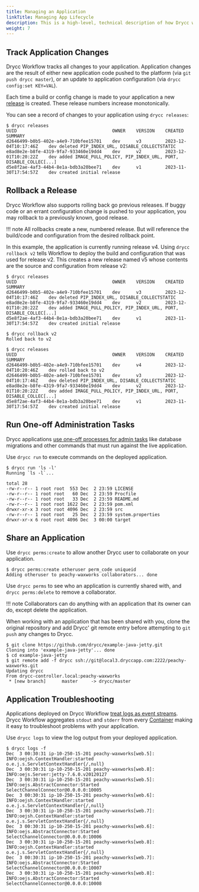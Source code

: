 ```yaml
---
title: Managing an Application
linkTitle: Managing App Lifecycle
description: This is a high-level, technical description of how Drycc works. It ties together many of the concepts you'll encounter while writing, configuring, deploying and running applications on the Drycc platform.
weight: 7
---
```



## Track Application Changes

Drycc Workflow tracks all changes to your application. Application changes are the result of either new application code
pushed to the platform (via `git push drycc master`), or an update to application configuration (via `drycc config:set KEY=VAL`).

Each time a build or config change is made to your application a new [release][] is created. These release numbers
increase monotonically.

You can see a record of changes to your application using `drycc releases`:

```
$ drycc releases
UUID                                    OWNER    VERSION    CREATED                 SUMMARY
d2646499-b0b5-402e-a4e9-710bfee15701    dev      v3         2023-12-04T10:17:46Z    dev deleted PIP_INDEX_URL, DISABLE_COLLECTSTATIC
e8ad8e2e-b8fe-4319-9fa7-933460e19dd4    dev      v2         2023-12-01T10:20:22Z    dev added IMAGE_PULL_POLICY, PIP_INDEX_URL, PORT, DISABLE_COLLEC[...]
d5e8f2ae-4af3-44b4-8e1a-bdb3a20bee71    dev      v1         2023-11-30T17:54:57Z    dev created initial release
```

## Rollback a Release

Drycc Workflow also supports rolling back go previous releases. If buggy code or an errant configuration change is pushed
to your application, you may rollback to a previously known, good release.

!!! note
    All rollbacks create a new, numbered release. But will reference the build/code and configuration from the desired rollback point.


In this example, the application is currently running release v4. Using `drycc rollback v2` tells Workflow to deploy the
build and configuration that was used for release v2. This creates a new release named v5 whose contents are the source
and configuration from release v2:

```
$ drycc releases
UUID                                    OWNER    VERSION    CREATED                 SUMMARY
d2646499-b0b5-402e-a4e9-710bfee15701    dev      v3         2023-12-04T10:17:46Z    dev deleted PIP_INDEX_URL, DISABLE_COLLECTSTATIC
e8ad8e2e-b8fe-4319-9fa7-933460e19dd4    dev      v2         2023-12-01T10:20:22Z    dev added IMAGE_PULL_POLICY, PIP_INDEX_URL, PORT, DISABLE_COLLEC[...]
d5e8f2ae-4af3-44b4-8e1a-bdb3a20bee71    dev      v1         2023-11-30T17:54:57Z    dev created initial release

$ drycc rollback v2
Rolled back to v2

$ drycc releases
UUID                                    OWNER    VERSION    CREATED                 SUMMARY
d2646499-b0b5-402e-a4e9-710bfee15701    dev      v4         2023-12-04T10:20:46Z    dev rolled back to v2
d2646499-b0b5-402e-a4e9-710bfee15701    dev      v3         2023-12-04T10:17:46Z    dev deleted PIP_INDEX_URL, DISABLE_COLLECTSTATIC
e8ad8e2e-b8fe-4319-9fa7-933460e19dd4    dev      v2         2023-12-01T10:20:22Z    dev added IMAGE_PULL_POLICY, PIP_INDEX_URL, PORT, DISABLE_COLLEC[...]
d5e8f2ae-4af3-44b4-8e1a-bdb3a20bee71    dev      v1         2023-11-30T17:54:57Z    dev created initial release
```

## Run One-off Administration Tasks

Drycc applications [use one-off processes for admin tasks][] like database migrations and other commands that must run against the live application.

Use `drycc run` to execute commands on the deployed application.

    $ drycc run 'ls -l'
    Running `ls -l`...

    total 28
    -rw-r--r-- 1 root root  553 Dec  2 23:59 LICENSE
    -rw-r--r-- 1 root root   60 Dec  2 23:59 Procfile
    -rw-r--r-- 1 root root   33 Dec  2 23:59 README.md
    -rw-r--r-- 1 root root 1622 Dec  2 23:59 pom.xml
    drwxr-xr-x 3 root root 4096 Dec  2 23:59 src
    -rw-r--r-- 1 root root   25 Dec  2 23:59 system.properties
    drwxr-xr-x 6 root root 4096 Dec  3 00:00 target


## Share an Application

Use `drycc perms:create` to allow another Drycc user to collaborate on your application.

```
$ drycc perms:create otheruser perm_code uniqueid
Adding otheruser to peachy-waxworks collaborators... done
```

Use `drycc perms` to see who an application is currently shared with, and `drycc perms:delete` to remove a collaborator.

!!! note
    Collaborators can do anything with an application that its owner can do, except delete the application.

When working with an application that has been shared with you, clone the original repository and add Drycc' git remote
entry before attempting to `git push` any changes to Drycc.

```
$ git clone https://github.com/drycc/example-java-jetty.git
Cloning into 'example-java-jetty'... done
$ cd example-java-jetty
$ git remote add -f drycc ssh://git@local3.dryccapp.com:2222/peachy-waxworks.git
Updating drycc
From drycc-controller.local:peachy-waxworks
 * [new branch]      master     -> drycc/master
```

## Application Troubleshooting

Applications deployed on Drycc Workflow [treat logs as event streams][]. Drycc Workflow aggregates `stdout` and `stderr`
from every [Container][] making it easy to troubleshoot problems with your application.

Use `drycc logs` to view the log output from your deployed application.

    $ drycc logs -f
    Dec  3 00:30:31 ip-10-250-15-201 peachy-waxworks[web.5]: INFO:oejsh.ContextHandler:started o.e.j.s.ServletContextHandler{/,null}
    Dec  3 00:30:31 ip-10-250-15-201 peachy-waxworks[web.8]: INFO:oejs.Server:jetty-7.6.0.v20120127
    Dec  3 00:30:31 ip-10-250-15-201 peachy-waxworks[web.5]: INFO:oejs.AbstractConnector:Started SelectChannelConnector@0.0.0.0:10005
    Dec  3 00:30:31 ip-10-250-15-201 peachy-waxworks[web.6]: INFO:oejsh.ContextHandler:started o.e.j.s.ServletContextHandler{/,null}
    Dec  3 00:30:31 ip-10-250-15-201 peachy-waxworks[web.7]: INFO:oejsh.ContextHandler:started o.e.j.s.ServletContextHandler{/,null}
    Dec  3 00:30:31 ip-10-250-15-201 peachy-waxworks[web.6]: INFO:oejs.AbstractConnector:Started SelectChannelConnector@0.0.0.0:10006
    Dec  3 00:30:31 ip-10-250-15-201 peachy-waxworks[web.8]: INFO:oejsh.ContextHandler:started o.e.j.s.ServletContextHandler{/,null}
    Dec  3 00:30:31 ip-10-250-15-201 peachy-waxworks[web.7]: INFO:oejs.AbstractConnector:Started SelectChannelConnector@0.0.0.0:10007
    Dec  3 00:30:31 ip-10-250-15-201 peachy-waxworks[web.8]: INFO:oejs.AbstractConnector:Started SelectChannelConnector@0.0.0.0:10008

[application]: ../reference-guide/terms.md#application
[container]: ../reference-guide/terms.md#container
[release]: ../reference-guide/terms.md#release
[store config in environment variables]: http://12factor.net/config
[decoupled from the application]: http://12factor.net/backing-services
[scale out via the process model]: http://12factor.net/concurrency
[treat logs as event streams]: http://12factor.net/logs
[use one-off processes for admin tasks]: http://12factor.net/admin-processes
[Procfile]: http://ddollar.github.io/foreman/#PROCFILE
[router]: ../understanding-workflow/components.md#router
